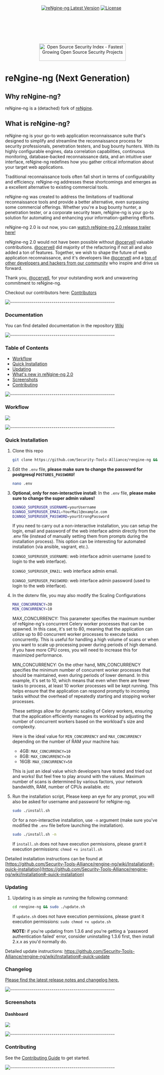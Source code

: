<p align="center">
<img src=".github/images/banner-rengine-ng.png" alt=""/>
</p>

<p align="center"><a href="https://github.com/Security-Tools-Alliance/rengine-ng/releases" target="_blank"><img src="https://img.shields.io/badge/version-v2.0.5-informational?&logo=none" alt="reNgine-ng Latest Version" /></a>&nbsp;<a href="https://www.gnu.org/licenses/gpl-3.0" target="_blank"><img src="https://img.shields.io/badge/License-GPLv3-red.svg?&logo=none" alt="License" /></a>&nbsp;<a href="#" target="_blank"><img src="https://img.shields.io/badge/first--timers--only-friendly-blue.svg?&logo=none" alt="" /></a>&nbsp;</p>

<p align="center">
  <img src="https://img.shields.io/badge/Cycom-2024-blue.svg?logo=none" alt="" /></a>
  <a href="https://www.youtube.com/watch?v=Xk_YH83IQgg" target="_blank"><img src="https://img.shields.io/badge/BlackHat--Arsenal--Asia-2023-blue.svg?logo=none" alt="" /></a>&nbsp;
  <a href="https://www.youtube.com/watch?v=Xk_YH83IQgg" target="_blank"><img src="https://img.shields.io/badge/BlackHat--Arsenal--USA-2022-blue.svg?logo=none" alt="" /></a>&nbsp;
  <a href="https://www.youtube.com/watch?v=Xk_YH83IQgg" target="_blank"><img src="https://img.shields.io/badge/Open--Source--Summit-2022-blue.svg?logo=none" alt="" /></a>&nbsp;
  <a href="https://cyberweek.ae/2021/hitb-armory/" target="_blank"><img src="https://img.shields.io/badge/HITB--Armory-2021-blue.svg?logo=none" alt="" /></a>&nbsp;
  <a href="https://www.youtube.com/watch?v=7uvP6MaQOX0" target="_blank"><img src="https://img.shields.io/badge/BlackHat--Arsenal--USA-2021-blue.svg?logo=none" alt="" /></a>&nbsp;
  <a href="https://drive.google.com/file/d/1Bh8lbf-Dztt5ViHJVACyrXMiglyICPQ2/view?usp=sharing" target="_blank"><img src="https://img.shields.io/badge/Defcon--Demolabs--29-2021-blue.svg?logo=none" alt="" /></a>&nbsp;
  <a href="https://www.youtube.com/watch?v=A1oNOIc0h5A" target="_blank"><img src="https://img.shields.io/badge/BlackHat--Arsenal--Europe-2020-blue.svg?&logo=none" alt="" /></a>&nbsp;
</p>

<p align="center">
<a href="https://github.com/Security-Tools-Alliance/rengine-ng/actions/workflows/codeql-analysis.yml" target="_blank"><img src="https://github.com/Security-Tools-Alliance/rengine-ng/actions/workflows/codeql-analysis.yml/badge.svg" alt="" /></a>&nbsp;<a href="https://github.com/Security-Tools-Alliance/rengine-ng/actions/workflows/build.yml" target="_blank"><img src="https://github.com/Security-Tools-Alliance/rengine-ng/actions/workflows/build.yml/badge.svg" alt="" /></a>&nbsp;
</p>

<p align="center">
<a href="https://discord.gg/KE5QGTqJpS" target="_blank"><img src="https://img.shields.io/discord/1227920361564143766" alt="" /></a>&nbsp;
</p>

<p align="center">
<a href="https://opensourcesecurityindex.io/" target="_blank" rel="noopener">
<img style="width: 282px; height: 56px" src="https://opensourcesecurityindex.io/badge.svg" alt="Open Source Security Index - Fastest Growing Open Source Security Projects" width="282" height="56" /> </a>
</p>

# reNgine-ng (Next Generation)

## Why reNgine-ng?

reNgine-ng is a (detached) fork of [reNgine](https://github.com/yogeshojha/rengine).

## What is reNgine-ng?

reNgine-ng is your go-to web application reconnaissance suite that's designed to simplify and streamline the reconnaissance process for security professionals, penetration testers, and bug bounty hunters. With its highly configurable engines, data correlation capabilities, continuous monitoring, database-backed reconnaissance data, and an intuitive user interface, reNgine-ng redefines how you gather critical information about your target web applications.

Traditional reconnaissance tools often fall short in terms of configurability and efficiency. reNgine-ng addresses these shortcomings and emerges as a excellent alternative to existing commercial tools.

reNgine-ng was created to address the limitations of traditional reconnaissance tools and provide a better alternative, even surpassing some commercial offerings. Whether you're a bug bounty hunter, a penetration tester, or a corporate security team, reNgine-ng is your go-to solution for automating and enhancing your information-gathering efforts.

reNgine-ng 2.0 is out now, you can [watch reNgine-ng 2.0 release trailer here!](https://youtu.be/VwkOWqiWW5g)

reNgine-ng 2.0 would not have been possible without [@ocervell](https://github.com/ocervell) valuable contributions. [@ocervell](https://github.com/ocervell) did majority of the refactoring if not all and also added a ton of features. Together, we wish to shape the future of web application reconnaissance, and it's developers like [@ocervell](https://github.com/ocervell) and a [ton of other developers and hackers from our community](https://github.com/Security-Tools-Alliance/rengine-ng/graphs/contributors) who inspire and drive us forward.

Thank you, [@ocervell](https://github.com/ocervell), for your outstanding work and unwavering commitment to reNgine-ng.

Checkout our contributors here: [Contributors](https://github.com/Security-Tools-Alliance/rengine-ng/graphs/contributors)

![-----------------------------------------------------](https://raw.githubusercontent.com/andreasbm/readme/master/assets/lines/aqua.png)

### Documentation

You can find detailed documentation in the repository [Wiki](https://github.com/Security-Tools-Alliance/rengine-ng/wiki)

![-----------------------------------------------------](https://raw.githubusercontent.com/andreasbm/readme/master/assets/lines/aqua.png)

### Table of Contents

* [Workflow](#workflow)
* [Quick Installation](#quick-installation)
* [Updating](#quick-installation)
* [What's new in reNgine-ng 2.0](#changelog)
* [Screenshots](#screenshots)
* [Contributing](#contributing)

![-----------------------------------------------------](https://raw.githubusercontent.com/andreasbm/readme/master/assets/lines/aqua.png)

### Workflow

<img src=".github/images/workflow.png">

![-----------------------------------------------------](https://raw.githubusercontent.com/andreasbm/readme/master/assets/lines/aqua.png)

### Quick Installation

1. Clone this repo

    ```bash
    git clone https://github.com/Security-Tools-Alliance/rengine-ng && cd rengine-ng
    ```

1. Edit the `.env` file, **please make sure to change the password for postgresql `POSTGRES_PASSWORD`!**

    ```bash
    nano .env
    ```

1. **Optional, only for non-interactive install**: In the `.env` file, **please make sure to change the super admin values!**

    ```bash
    DJANGO_SUPERUSER_USERNAME=yourUsername
    DJANGO_SUPERUSER_EMAIL=YourMail@example.com
    DJANGO_SUPERUSER_PASSWORD=yourStrongPassword
    ```

    If you need to carry out a non-interactive installation, you can setup the login, email and password of the web interface admin directly from the .env file (instead of manually setting them from prompts during the installation process). This option can be interesting for automated installation (via ansible, vagrant, etc.).

    `DJANGO_SUPERUSER_USERNAME`: web interface admin username (used to login to the web interface).

    `DJANGO_SUPERUSER_EMAIL`: web interface admin email.

    `DJANGO_SUPERUSER_PASSWORD`: web interface admin password (used to login to the web interface).

1. In the dotenv file, you may also modify the Scaling Configurations

    ```bash
    MAX_CONCURRENCY=30
    MIN_CONCURRENCY=10
    ```

    MAX_CONCURRENCY: This parameter specifies the maximum number of reNgine-ng's concurrent Celery worker processes that can be spawned. In this case, it's set to 80, meaning that the application can utilize up to 80 concurrent worker processes to execute tasks concurrently. This is useful for handling a high volume of scans or when you want to scale up processing power during periods of high demand. If you have more CPU cores, you will need to increase this for maximized performance.

    MIN_CONCURRENCY: On the other hand, MIN_CONCURRENCY specifies the minimum number of concurrent worker processes that should be maintained, even during periods of lower demand. In this example, it's set to 10, which means that even when there are fewer tasks to process, at least 10 worker processes will be kept running. This helps ensure that the application can respond promptly to incoming tasks without the overhead of repeatedly starting and stopping worker processes.

    These settings allow for dynamic scaling of Celery workers, ensuring that the application efficiently manages its workload by adjusting the number of concurrent workers based on the workload's size and complexity.

    Here is the ideal value for `MIN_CONCURRENCY` and `MAX_CONCURRENCY` depending on the number of RAM your machine has:

    * 4GB: `MAX_CONCURRENCY=10`
    * 8GB: `MAX_CONCURRENCY=30`
    * 16GB: `MAX_CONCURRENCY=50`

    This is just an ideal value which developers have tested and tried out and works! But feel free to play around with the values.
    Maximum number of scans is determined by various factors, your network bandwidth, RAM, number of CPUs available. etc

1. Run the installation script, Please keep an eye for any prompt, you will also be asked for username and password for reNgine-ng.

    ```bash
    sudo ./install.sh
    ```

    Or for a non-interactive installation, use `-n` argument (make sure you've modified the `.env` file before launching the installation).

    ```bash
    sudo ./install.sh -n
    ```

    If `install.sh` does not have execution permissions, please grant it execution permissions: `chmod +x install.sh`

Detailed installation instructions can be found at [https://github.com/Security-Tools-Alliance/rengine-ng/wiki/Installation#-quick-installation](https://github.com/Security-Tools-Alliance/rengine-ng/wiki/Installation#-quick-installation)

### Updating

1. Updating is as simple as running the following command:

    ```bash
    cd rengine-ng && sudo ./update.sh
    ```

    If `update.sh` does not have execution permissions, please grant it execution permissions: `sudo chmod +x update.sh`
  
    **NOTE:** if you're updating from 1.3.6 and you're getting a 'password authentication failed' error, consider uninstalling 1.3.6 first, then install 2.x.x as you'd normally do.

Detailed update instructions: <https://github.com/Security-Tools-Alliance/rengine-ng/wiki/Installation#-quick-update>

### Changelog

[Please find the latest release notes and changelog here.](https://github.com/Security-Tools-Alliance/rengine-ng/wiki/changelog/)

![-----------------------------------------------------](https://raw.githubusercontent.com/andreasbm/readme/master/assets/lines/aqua.png)  

### Screenshots

#### Dashboard

![](.github/screenshots/scan_results.gif)

![-----------------------------------------------------](https://raw.githubusercontent.com/andreasbm/readme/master/assets/lines/aqua.png)

### Contributing

See the [Contributing Guide](CONTRIBUTING.md) to get started.

![-----------------------------------------------------](https://raw.githubusercontent.com/andreasbm/readme/master/assets/lines/aqua.png)
